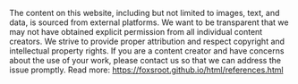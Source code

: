 The content on this website, including but not limited to images, text, and data, is sourced from external platforms. We want to be transparent that we may not have obtained explicit permission from all individual content creators. We strive to provide proper attribution and respect copyright and intellectual property rights. If you are a content creator and have concerns about the use of your work, please contact us so that we can address the issue promptly. 
Read more: https://foxsroot.github.io/html/references.html